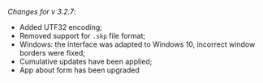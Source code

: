 _Changes for v 3.2.7_:
- Added UTF32 encoding;
- Removed support for `.skp` file format;
- Windows: the interface was adapted to Windows 10, incorrect window borders were fixed;
- Cumulative updates have been applied;
- App about form has been upgraded
